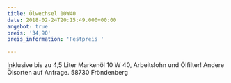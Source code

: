```yaml
---
title: Ölwechsel 10W40
date: 2018-02-24T20:15:49.000+00:00
angebot: true
preis: '34,90'
preis_information: 'Festpreis '

---
```

Inklusive bis zu 4,5 Liter Markenöl 10 W 40, Arbeitslohn und Ölfilter! Andere Ölsorten auf Anfrage. 58730 Fröndenberg